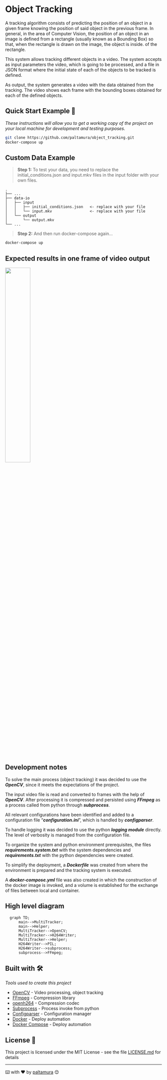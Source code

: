 # Object Tracking

A tracking algorithm consists of predicting the position of an object in a given frame knowing the position of said object in the previous frame. In general, in the area of Computer Vision, the position of an object in an image is defined from a rectangle (usually known as a Bounding Box) so that, when the rectangle is drawn on the image, the object is inside. of the rectangle.

This system allows tracking different objects in a video.
The system accepts as input parameters the video, which is going to be processed, and a file in JSON format where the initial state of each of the objects to be tracked is defined.

As output, the system generates a video with the data obtained from the tracking. The video shows each frame with the bounding boxes obtained for each of the defined objects.


## Quick Start Example 🚀

_These instructions will allow you to get a working copy of the project on your local machine for development and testing purposes._

```Bash
git clone https://github.com/paltamura/object_tracking.git
docker-compose up
```

## Custom Data Example

> **Step 1:** To test your data, you need to replace the initial_conditions.json and input.mkv files in the input folder with your own files.

    .
    ├── ...
    ├── data-io
    │   ├── input
    │   │   ├── initial_conditions.json   <- replace with your file
    │   │   └── input.mkv                 <- replace with your file
    │   └── output
    │       └── output.mkv                
    └── ...

> **Step 2:** And then run docker-compose again...
```Bash
docker-compose up
```

## Expected results in one frame of video output 
<img src="https://user-images.githubusercontent.com/84106110/156944048-a6efe75f-6773-446f-a057-3b9b9442c1fe.png" width=40% height=40%>

## Development notes 

To solve the main process (object tracking) it was decided to use the ***OpenCV***, since it meets the expectations of the project.

The input video file is read and converted to frames with the help of ***OpenCV***. After processing it is compressed and persisted using ***FFmpeg*** as a process called from python through ***subprocess***.

All relevant configurations have been identified and added to a configuration file “***configuration.ini***”, which is handled by ***configparser***.

To handle logging it was decided to use the python ***logging module*** directly. The level of verbosity is managed from the configuration file.

To organize the system and python environment prerequisites, the files ***requirements.system.txt*** with the system dependencies and ***requirements.txt*** with the python dependencies were created.

To simplify the deployment, a ***Dockerfile*** was created from where the environment is prepared and the tracking system is executed.

A ***docker-compose.yml*** file was also created in which the construction of the docker image is invoked, and a volume is established for the exchange of files between local and container.

## High level diagram

```mermaid
  graph TD;
      main-->MultiTracker;
      main-->Helper;
      MultiTracker-->OpenCV;
      MultiTracker-->H264Writer;
      MultiTracker-->Helper;
      H264Writer-->PIL;
      H264Writer-->subprocess;
      subprocess-->FFmpeg;
```

## Built with 🛠️

_Tools used to create this project_
* [OpenCV](https://opencv.org/) - Video processing, object tracking
* [FFmpeg](https://ffmpeg.org/ffmpeg.html) - Compression library
* [openh264](https://github.com/cisco/openh264) - Compression codec
* [Subprocess](https://docs.python.org/3/library/subprocess.html) - Process invoke from python
* [Configparser](https://docs.python.org/3/library/configparser.html#supported-ini-file-structure) - Configuration manager
* [Docker](https://www.docker.com/) - Deploy automation
* [Docker Compose](https://docs.docker.com/compose/) - Deploy automation

## License 📄

This project is licensed under the MIT License - see the file [LICENSE.md](LICENSE.md) for details

---
⌨️ with ❤️ by [paltamura](https://github.com/paltamura) 😊
